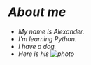 # _About me_

+ *My name is Alexander.*
+ *I'm learning Python.*
+ *I have a dog.*
+ *Here is his ![photo](https://pp.userapi.com/c637327/v637327216/31a48/9-3QQ5yiuNo.jpg)*